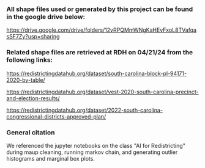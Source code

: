 ### All shape files used or generated by this project can be found in the google drive below:

https://drive.google.com/drive/folders/12vRPQMmWNgKaHEvFxoL8TVafqasSF7Zy?usp=sharing

### Related shape files are retrieved at RDH on 04/21/24 from the following links:

https://redistrictingdatahub.org/dataset/south-carolina-block-pl-94171-2020-by-table/

https://redistrictingdatahub.org/dataset/vest-2020-south-carolina-precinct-and-election-results/

https://redistrictingdatahub.org/dataset/2022-south-carolina-congressional-districts-approved-plan/

### General citation

We referenced the jupyter notebooks on the class "AI for Redistricting" during maup cleaning, running markov chain, and generating outlier histograms and marginal box plots.
